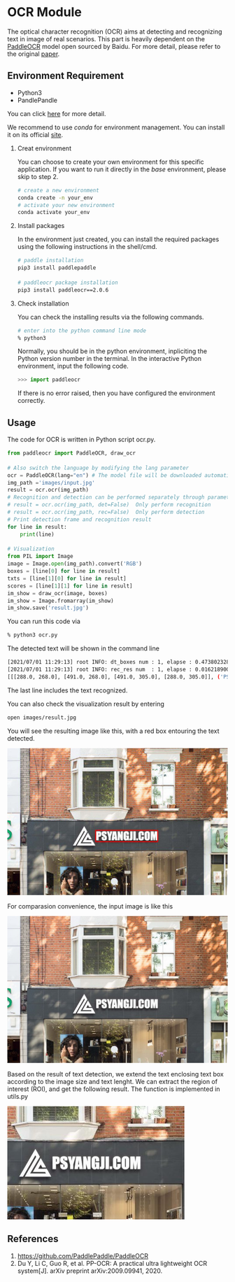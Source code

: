 # OCR Module

The optical character recognition (OCR) aims at detecting and recognizing text in image of real scenarios. This part is heavily dependent on the [PaddleOCR](https://github.com/PaddlePaddle/PaddleOCR) model open sourced by Baidu. For more detail, please refer to the original [paper](https://github.com/PaddlePaddle/PaddleOCR).

## Environment Requirement

* Python3
* PandlePandle

You can click [here](https://github.com/PaddlePaddle/PaddleOCR/blob/release/2.1/doc/doc_en/multi_languages_en.md) for more detail.

We recommend to use *conda* for environment management. You can install it on its official [site](https://www.anaconda.com/products/individual#Downloads).

1. Creat environment

   You can choose to create your own environment for this specific application. If you want to run it directly in the *base* environment, please skip to step 2.

   ```bash
   # create a new environment
   conda create -n your_env
   # activate your new environment
   conda activate your_env
   ```

2. Install packages

   In the environment just created, you can install the required packages using the following instructions in the shell/cmd.

   ```bash
   # paddle installation
   pip3 install paddlepaddle
   
   # paddleocr package installation
   pip3 install paddleocr==2.0.6
   ```

3. Check installation

   You can check the installing results via the following commands.

   ```bash
   # enter into the python command line mode
   % python3
   ```

   Normally, you should be in the python environment, inpliciting the Python version number in the terminal. In the interactive Python environment, input the following code.

   ```python
   >>> import paddleocr
   ```

   If there is no error raised, then you have configured the environment correctly.

## Usage

The code for OCR is written in Python script ocr.py.

```python
from paddleocr import PaddleOCR, draw_ocr

# Also switch the language by modifying the lang parameter
ocr = PaddleOCR(lang="en") # The model file will be downloaded automatically when executed for the first time
img_path ='images/input.jpg'
result = ocr.ocr(img_path)
# Recognition and detection can be performed separately through parameter control
# result = ocr.ocr(img_path, det=False)  Only perform recognition
# result = ocr.ocr(img_path, rec=False)  Only perform detection
# Print detection frame and recognition result
for line in result:
    print(line)

# Visualization
from PIL import Image
image = Image.open(img_path).convert('RGB')
boxes = [line[0] for line in result]
txts = [line[1][0] for line in result]
scores = [line[1][1] for line in result]
im_show = draw_ocr(image, boxes)
im_show = Image.fromarray(im_show)
im_show.save('result.jpg')
```

You can run this code via

```bash
% python3 ocr.py
```

 The detected text will be shown in the command line

```bash
[2021/07/01 11:29:13] root INFO: dt_boxes num : 1, elapse : 0.4738023281097412
[2021/07/01 11:29:13] root INFO: rec_res num  : 1, elapse : 0.016218900680541992
[[[288.0, 268.0], [491.0, 268.0], [491.0, 305.0], [288.0, 305.0]], ('PSYANGJI.COM', 0.97459394)]
```

The last line includes the text recognized.

You can also check the visualization result by entering

```bash
open images/result.jpg
```

You will see the resulting image like this, with a red box entouring the text detected.

![result](images/result.jpg)

For comparasion convenience, the input image is like this

![input](images/input.jpg)

Based on the result of text detection, we extend the text enclosing text box according to the image size and text lenght. We can extract the region of interest (ROI), and get the following result. The function is implemented in utils.py

![roi](images/roi.jpg)



## References

1. https://github.com/PaddlePaddle/PaddleOCR
2. Du Y, Li C, Guo R, et al. PP-OCR: A practical ultra lightweight OCR system[J]. arXiv preprint arXiv:2009.09941, 2020.

